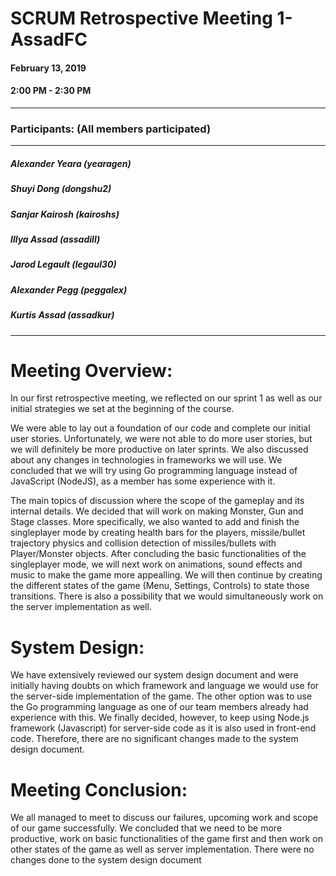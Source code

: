 # SCRUM Retrospective Meeting 1- AssadFC

#### February 13, 2019
#### 2:00 PM - 2:30 PM
---
### Participants: (All members participated)
***
##### Alexander Yeara (yearagen)
##### Shuyi Dong (dongshu2)
##### Sanjar Kairosh (kairoshs)
##### Illya Assad (assadill)
##### Jarod Legault (legaul30)
##### Alexander Pegg (peggalex)
##### Kurtis Assad (assadkur)
***


# Meeting Overview:

In our first retrospective meeting, we reflected on our sprint 1 as well as our initial strategies we set at the beginning of the course.

We were able to lay out a foundation of our code and complete our initial user stories. Unfortunately, we were not able to do more user stories, but we will definitely be more productive on later sprints. We also discussed about any changes in technologies in frameworks we will use. We concluded that we will try using Go programming language instead of JavaScript (NodeJS), as a member has some experience with it.

The main topics of discussion where the scope of the gameplay and its internal details. We decided that will work on making Monster, Gun and Stage classes. More specifically, we also wanted to add and finish the singleplayer mode by creating health bars for the players, missile/bullet trajectory physics and collision detection of missiles/bullets with Player/Monster objects. After concluding the basic functionalities of the singleplayer mode, we will next work on animations, sound effects and music to make the game more appealling. We will then continue by creating the different states of the game (Menu, Settings, Controls) to state those transitions. There is also a possibility that we would simultaneously work on the server implementation as well.

# System Design:

We have extensively reviewed our system design document and were initially having doubts on which framework and language we would use for the server-side implementation of the game. The other option was to use the Go programming language as one of our team members already had experience with this. We finally decided, however, to keep using Node.js framework (Javascript) for server-side code as it is also used in front-end code. Therefore, there are no significant changes made to the system design document.


# Meeting Conclusion:

We all managed to meet to discuss our failures, upcoming work and scope of our game successfully. We concluded that we need to be more productive, work on basic functionalities of the game first and then work on other states of the game as well as server implementation. There were no changes done to the system design document
